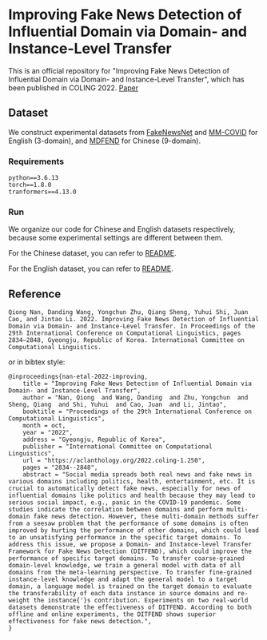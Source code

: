 # Improving Fake News Detection of Influential Domain via Domain- and Instance-Level Transfer
This is an official repository for "Improving Fake News Detection of Influential Domain via Domain- and Instance-Level Transfer", which has been published in COLING 2022. [Paper](https://aclanthology.org/2022.coling-1.250.pdf)
## Dataset
We construct experimental datasets from [FakeNewsNet](https://arxiv.org/pdf/1809.01286.pdf) and [MM-COVID](https://arxiv.org/abs/2011.04088) for English (3-domain), and [MDFEND](https://github.com/kennqiang/MDFEND-Weibo21) for Chinese (9-domain).
### Requirements
```
python==3.6.13
torch==1.8.0
tranformers==4.13.0
```
### Run
We organize our code for Chinese and English datasets respectively, because some experimental settings are different between them.

For the Chinese dataset, you can refer to [README](https://github.com/ICTMCG/DITFEND/blob/main/DITFEND_ch/README.md).

For the English dataset, you can refer to [README](https://github.com/ICTMCG/DITFEND/blob/main/DITFEND_en/README.md).

## Reference
```
Qiong Nan, Danding Wang, Yongchun Zhu, Qiang Sheng, Yuhui Shi, Juan Cao, and Jintao Li. 2022. Improving Fake News Detection of Influential Domain via Domain- and Instance-Level Transfer. In Proceedings of the 29th International Conference on Computational Linguistics, pages 2834–2848, Gyeongju, Republic of Korea. International Committee on Computational Linguistics.
```
or in bibtex style:
```
@inproceedings{nan-etal-2022-improving,
    title = "Improving Fake News Detection of Influential Domain via Domain- and Instance-Level Transfer",
    author = "Nan, Qiong  and Wang, Danding  and Zhu, Yongchun  and Sheng, Qiang  and Shi, Yuhui  and Cao, Juan  and Li, Jintao",
    booktitle = "Proceedings of the 29th International Conference on Computational Linguistics",
    month = oct,
    year = "2022",
    address = "Gyeongju, Republic of Korea",
    publisher = "International Committee on Computational Linguistics",
    url = "https://aclanthology.org/2022.coling-1.250",
    pages = "2834--2848",
    abstract = "Social media spreads both real news and fake news in various domains including politics, health, entertainment, etc. It is crucial to automatically detect fake news, especially for news of influential domains like politics and health because they may lead to serious social impact, e.g., panic in the COVID-19 pandemic. Some studies indicate the correlation between domains and perform multi-domain fake news detection. However, these multi-domain methods suffer from a seesaw problem that the performance of some domains is often improved by hurting the performance of other domains, which could lead to an unsatisfying performance in the specific target domains. To address this issue, we propose a Domain- and Instance-level Transfer Framework for Fake News Detection (DITFEND), which could improve the performance of specific target domains. To transfer coarse-grained domain-level knowledge, we train a general model with data of all domains from the meta-learning perspective. To transfer fine-grained instance-level knowledge and adapt the general model to a target domain, a language model is trained on the target domain to evaluate the transferability of each data instance in source domains and re-weight the instance{'}s contribution. Experiments on two real-world datasets demonstrate the effectiveness of DITFEND. According to both offline and online experiments, the DITFEND shows superior effectiveness for fake news detection.",
}
```
